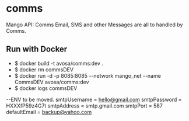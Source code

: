 # comms
Mango API: Comms
Email, SMS and other Messages are all to handled by Comms.

## Run with Docker
* $ docker build -t avosa/comms:dev .
* $ docker rm commsDEV
* $ docker run -d -p 8085:8085 --network mango_net --name CommsDEV avosa/comms:dev
* $ docker logs commsDEV

--ENV to be moved.
smtpUsername = hello@gmail.com
smtpPassword = HXXXfP59z4G7t
smtpAddress = smtp.gmail.com
smtpPort = 587
defaultEmail = backup@yahoo.com